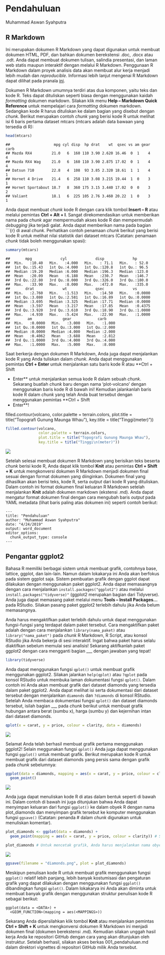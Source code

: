Pendahuluan
================
Muhammad Aswan Syahputra

## R Markdown

Ini merupakan dokumen R Markdown yang dapat digunakan untuk membuat
dokumen HTML, PDF, dan bahkan dokumen berekstensi .doc, .docx atau .odt.
Anda dapat membuat dokumen tulisan, salindia presentasi, dan laman web
statis maupun interaktif dengan melalui R Markdown. Penggunaan R
Markdown dalam proyek analisis data akan membuat alur kerja menjadi
lebih mudah dan *reproducible*. Informasi lebih lanjut mengenai R
Markdown dapat dilihat pada pranala [ini](http://rmarkdown.rstudio.com).

Dokumen R Markdown umumnya terdiri atas dua komponen, yaitu teks dan
kode R. Teks dapat dituliskan seperti biasa dengan menggunakan kaidah
*formatting* dokumen markdown. Silakan klik menu **Help – Markdown Quick
Reference** untuk mempelajari cara *formatting* dokumen markdown.
Sedangkan kode R harus dituliskan ke dalam bagian yang disebut dengan
*chunk*. Berikut merupakan contoh *chunk* yang berisi kode R untuk
melihat isi 6 baris pertama dataset mtcars (mtcars adalah data bawaan
yang tersedia di
    R):

``` r
head(mtcars) 
```

    ##                    mpg cyl disp  hp drat    wt  qsec vs am gear carb
    ## Mazda RX4         21.0   6  160 110 3.90 2.620 16.46  0  1    4    4
    ## Mazda RX4 Wag     21.0   6  160 110 3.90 2.875 17.02  0  1    4    4
    ## Datsun 710        22.8   4  108  93 3.85 2.320 18.61  1  1    4    1
    ## Hornet 4 Drive    21.4   6  258 110 3.08 3.215 19.44  1  0    3    1
    ## Hornet Sportabout 18.7   8  360 175 3.15 3.440 17.02  0  0    3    2
    ## Valiant           18.1   6  225 105 2.76 3.460 20.22  1  0    3    1

Anda dapat membuat *chunk* kode R dengan cara klik tombol **Insert – R**
atau melalui pemintas **Ctrl + Alt + I**. Sangat direkomendasikan untuk
memberikan nama pada *chunk* agar mempermudah akses kode R dan
mempermudah *debugging* jika terjadi galat. Anda dapat memberikan nama
pada bagian \`\`\`{r} di awal *chunk*. Perhatikan contoh penamaan
*chunk* berikut yang berisi kode R untuk melihat nilai statistik dari
dataset mtcars (Catatan: penamaan *chunk* tidak boleh menggunakan
spasi):

``` r
summary(mtcars)
```

    ##       mpg             cyl             disp             hp       
    ##  Min.   :10.40   Min.   :4.000   Min.   : 71.1   Min.   : 52.0  
    ##  1st Qu.:15.43   1st Qu.:4.000   1st Qu.:120.8   1st Qu.: 96.5  
    ##  Median :19.20   Median :6.000   Median :196.3   Median :123.0  
    ##  Mean   :20.09   Mean   :6.188   Mean   :230.7   Mean   :146.7  
    ##  3rd Qu.:22.80   3rd Qu.:8.000   3rd Qu.:326.0   3rd Qu.:180.0  
    ##  Max.   :33.90   Max.   :8.000   Max.   :472.0   Max.   :335.0  
    ##       drat             wt             qsec             vs        
    ##  Min.   :2.760   Min.   :1.513   Min.   :14.50   Min.   :0.0000  
    ##  1st Qu.:3.080   1st Qu.:2.581   1st Qu.:16.89   1st Qu.:0.0000  
    ##  Median :3.695   Median :3.325   Median :17.71   Median :0.0000  
    ##  Mean   :3.597   Mean   :3.217   Mean   :17.85   Mean   :0.4375  
    ##  3rd Qu.:3.920   3rd Qu.:3.610   3rd Qu.:18.90   3rd Qu.:1.0000  
    ##  Max.   :4.930   Max.   :5.424   Max.   :22.90   Max.   :1.0000  
    ##        am              gear            carb      
    ##  Min.   :0.0000   Min.   :3.000   Min.   :1.000  
    ##  1st Qu.:0.0000   1st Qu.:3.000   1st Qu.:2.000  
    ##  Median :0.0000   Median :4.000   Median :2.000  
    ##  Mean   :0.4062   Mean   :3.688   Mean   :2.812  
    ##  3rd Qu.:1.0000   3rd Qu.:4.000   3rd Qu.:4.000  
    ##  Max.   :1.0000   Max.   :5.000   Max.   :8.000

Saat berkerja dengan dokumen R Markdown, Anda juga dapat menjalankan
kode R yang Anda tuliskan dalam *chunk*. Anda dapat menggunakan pemintas
**Ctrl + Enter** untuk menjalankan satu baris kode R atau **Ctrl + Shift
+ Enter** untuk menjalankan semua kode R dalam sebuah *chunk*. Sekarang
buatlah *chunk* baru dengan nama ‘plot-volcano’ dengan menggunakan baris
kode R di bawah ini\! Kemudian jalankanlah baris kode R dalam *chunk*
yang telah Anda buat tersebut dengan menggunakan pemintas **Ctrl + Shift
+ Enter**\!

filled.contour(volcano, color.palette = terrain.colors, plot.title =
title(“Topografi Gunung Maunga Whau”), key.title =
title(“Tinggi(meter)”))

``` r
filled.contour(volcano,
               color.palette = terrain.colors, 
               plot.title = title("Topografi Gunung Maunga Whau"), 
               key.title = title("Tinggi\n(meter)"))
```

<img src="001_pendahuluan_files/figure-gfm/unnamed-chunk-2-1.png" style="display: block; margin: auto;" />

Setelah selesai membuat dokumen R Markdown yang berisikan teks beserta
*chunk* berisi kode R, Anda dapat klik tombol **Knit** atau pemintas
**Ctrl + Shift + K** untuk mengkonversi dokumen R Markdown menjadi
dokumen final sesuai dengan format dokumen yang diinginkan. Dokumen
final yang dihasilkan akan berisi teks, kode R, serta *output* dari kode
R yang dituliskan. Dalam contoh ini format dokumen final keluaran R
Markdown setelah menjalankan **Knit** adalah dokumen markdown (ekstensi
.md). Anda dapat mengatur format dokumen final dengan cara mengubah
baris *output* pada YAML metadata (lihat baris paling atas dokumen ini)
seperti contoh berikut:

    ---
    title: "Pendahuluan"
    author: "Muhammad Aswan Syahputra"
    date: "4/24/2019"
    output: word_document
    editor_options: 
      chunk_output_type: console
    ---

## Pengantar ggplot2

Bahasa R memiliki berbagai sistem untuk membuat grafik, contohnya base,
lattice, ggplot, dan lain-lain. Namun dalam lokakarya ini Anda akan
berfokus pada sistem ggplot saja. Sistem pembuatan grafik dengan ggplot
dapat dilakukan dengan menggunakan paket ggplot2. Anda dapat memasangnya
dengan cara menjalankan `install.packages("ggplot2")` atau melalui
`install.packages("tidyverse)"` (ggplot2 merupakan bagian dari
Tidyverse). Anda juga dapat memasang paket melalui menu **Tools –
Install Packages…** pada RStudio. Silakan pasang paket ggplot2 terlebih
dahulu jika Anda belum memasangnya.

Anda harus mengaktifkan paket terlebih dahulu untuk dapat menggunakan
fungsi-fungsi yang terdapat dalam paket tersebut. Cara mengaktifkan
paket adalah dengan cara menjalankan `library(nama_paket)` atau
`library("nama_paket")` pada *chunk* R Markdown, R Script, atau konsol
RStudio jika Anda bekerja di sesi interaktif. Ingat bahwa paket harus
selalu diaktifkan sebelum memulai sesi analisis\! Sekarang aktifkanlah
paket ggplot2 dengan cara mengganti bagian \_\_\_ dengan jawaban yang
tepat\!

``` r
library(tidyverse)
```

Anda dapat menggunakan fungsi `qplot()` untuk membuat grafik menggunakan
ggplot2. Silakan jalankan `help(qplot)` atau `?qplot` pada konsol
RStudio untuk membuka laman dokumentasi fungsi `qplot()`. Dalam contoh
ini Anda akan membuat grafik dari dataset diamonds yang tersedia dalam
paket ggplot2. Anda dapat melihat isi serta dokumentasi dari dataset
tersebut dengan menjalankan `diamonds` dan `?diamonds` di konsol
RStudio. Setelah Anda membaca dokumentasi fungsi `qplot()` dan dataset
diamonds tersebut, isilah bagian \_\_\_ pada *chunk* berikut untuk
membuat grafik hubungan antara berat (sumbu x), harga (sumbu y) dan
kejernihan intan dari dataset
diamonds.

``` r
qplot(x = carat, y = price, colour = clarity, data = diamonds)
```

<img src="001_pendahuluan_files/figure-gfm/plot-diamonds1-1.png" style="display: block; margin: auto;" />

Selamat Anda telah berhasil membuat grafik pertama menggunakan ggplot2\!
Selain meggunakan fungsi `qplot()` Anda juga dapat menggunakan fungsi
`ggplot()` untuk membuat grafik. Berikut merupakan kode R untuk membuat
grafik dari dataset diamonds yang persis sama dengan grafik pada *chunk*
sebelumnya:

``` r
ggplot(data = diamonds, mapping = aes(x = carat, y = price, colour = clarity)) +
  geom_point()
```

<img src="001_pendahuluan_files/figure-gfm/plot-diamonds2-1.png" style="display: block; margin: auto;" />

Anda juga dapat menuliskan kode R di atas dalam bentuk seperti di bawah
ini. Dalam contoh di bawah ini juga ditunjukan bahwa Anda dapat
menyimpan keluaran dari fungsi `ggplot()` ke dalam obyek R dengan nama
plot\_diamonds dan menyimpan grafik tersebut ke komputer menggunakan
fungsi `ggsave()` (Catatan: penanda \# dalam *chunk* digunakan untuk
menuliskan komentar).

``` r
plot_diamonds <- ggplot(data = diamonds) +
  geom_point(mapping = aes(x = carat, y = price, colour = clarity)) # Saat output disimpan ke dalam obyek R, grafik tidak otomatis dicetak

plot_diamonds # Untuk mencetak grafik, Anda harus menjalankan nama obyek R yang sebelumnya dibuat
```

<img src="001_pendahuluan_files/figure-gfm/plot-diamonds3-1.png" style="display: block; margin: auto;" />

``` r
ggsave(filename = "diamonds.png", plot = plot_diamonds)
```

Meskipun penulisan kode R untuk membuat grafik menggunakan fungsi
`ggplot()` relatif lebih panjang, lebih banyak kostumisasi dan
pengaturan grafik yang dapat dilakukan dengan menggunakan fungsi
`ggplot()` dibandingkan fungsi `qplot()`. Dalam lokakarya ini Anda akan
diminta untuk membuat banyak grafik dengan menggunakan struktur
penulisan kode R sebagai berikut:

``` 
ggplot(data = <DATA>) +
  <GEOM_FUNCTION>(mapping = aes(<MAPPINGS>))  
```

Sekarang Anda dipersilahkan klik tombol **Knit** atau menjalankan
pemintas **Ctrl + Shift + K** untuk mengkonversi dokumen R Markdown ini
menjadi dokumen final (dokumen berekstensi .md). Kemudian silakan unggah
hasil kerja Anda ke repositori GitHub dengan cara yang akan ditunjukan
oleh instruktur. Setelah berhasil, silakan akses berkas
001\_pendahuluan.md dalam direktori vignettes di repositori GitHub milik
Anda tersebut.
